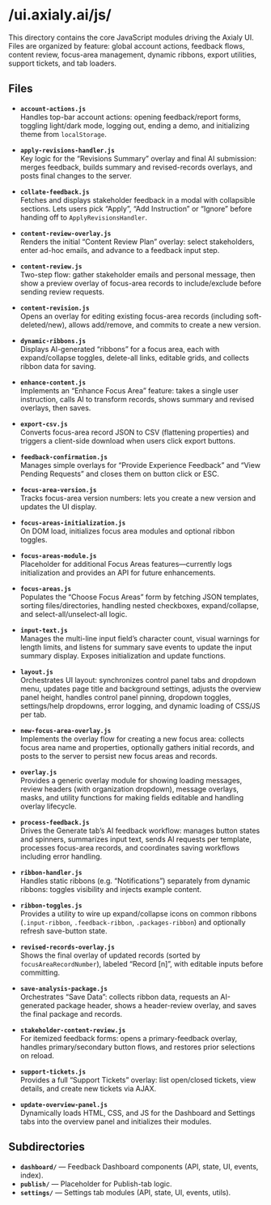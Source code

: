 # /ui.axialy.ai/js/

This directory contains the core JavaScript modules driving the Axialy UI. Files are organized by feature: global account actions, feedback flows, content review, focus-area management, dynamic ribbons, export utilities, support tickets, and tab loaders.

## Files

- **`account-actions.js`**  
  Handles top-bar account actions: opening feedback/report forms, toggling light/dark mode, logging out, ending a demo, and initializing theme from `localStorage`.

- **`apply-revisions-handler.js`**  
  Key logic for the “Revisions Summary” overlay and final AI submission: merges feedback, builds summary and revised-records overlays, and posts final changes to the server.

- **`collate-feedback.js`**  
  Fetches and displays stakeholder feedback in a modal with collapsible sections. Lets users pick “Apply”, “Add Instruction” or “Ignore” before handing off to `ApplyRevisionsHandler`.

- **`content-review-overlay.js`**  
  Renders the initial “Content Review Plan” overlay: select stakeholders, enter ad-hoc emails, and advance to a feedback input step.

- **`content-review.js`**  
  Two-step flow: gather stakeholder emails and personal message, then show a preview overlay of focus-area records to include/exclude before sending review requests.

- **`content-revision.js`**  
  Opens an overlay for editing existing focus-area records (including soft-deleted/new), allows add/remove, and commits to create a new version.

- **`dynamic-ribbons.js`**  
  Displays AI-generated “ribbons” for a focus area, each with expand/collapse toggles, delete-all links, editable grids, and collects ribbon data for saving.

- **`enhance-content.js`**  
  Implements an “Enhance Focus Area” feature: takes a single user instruction, calls AI to transform records, shows summary and revised overlays, then saves.

- **`export-csv.js`**  
  Converts focus-area record JSON to CSV (flattening properties) and triggers a client-side download when users click export buttons.

- **`feedback-confirmation.js`**  
  Manages simple overlays for “Provide Experience Feedback” and “View Pending Requests” and closes them on button click or ESC.

- **`focus-area-version.js`**  
  Tracks focus-area version numbers: lets you create a new version and updates the UI display.

- **`focus-areas-initialization.js`**  
  On DOM load, initializes focus area modules and optional ribbon toggles.

- **`focus-areas-module.js`**  
  Placeholder for additional Focus Areas features—currently logs initialization and provides an API for future enhancements.

- **`focus-areas.js`**  
  Populates the “Choose Focus Areas” form by fetching JSON templates, sorting files/directories, handling nested checkboxes, expand/collapse, and select-all/unselect-all logic.

- **`input-text.js`**  
  Manages the multi-line input field’s character count, visual warnings for length limits, and listens for summary save events to update the input summary display. Exposes initialization and update functions.

- **`layout.js`**  
  Orchestrates UI layout: synchronizes control panel tabs and dropdown menu, updates page title and background settings, adjusts the overview panel height, handles control panel pinning, dropdown toggles, settings/help dropdowns, error logging, and dynamic loading of CSS/JS per tab.

- **`new-focus-area-overlay.js`**  
  Implements the overlay flow for creating a new focus area: collects focus area name and properties, optionally gathers initial records, and posts to the server to persist new focus areas and records.

- **`overlay.js`**  
  Provides a generic overlay module for showing loading messages, review headers (with organization dropdown), message overlays, masks, and utility functions for making fields editable and handling overlay lifecycle.

- **`process-feedback.js`**  
  Drives the Generate tab’s AI feedback workflow: manages button states and spinners, summarizes input text, sends AI requests per template, processes focus-area records, and coordinates saving workflows including error handling.

- **`ribbon-handler.js`**  
  Handles static ribbons (e.g. “Notifications”) separately from dynamic ribbons: toggles visibility and injects example content.

- **`ribbon-toggles.js`**  
  Provides a utility to wire up expand/collapse icons on common ribbons (`.input-ribbon`, `.feedback-ribbon`, `.packages-ribbon`) and optionally refresh save-button state.

- **`revised-records-overlay.js`**  
  Shows the final overlay of updated records (sorted by `focusAreaRecordNumber`), labeled “Record [n]”, with editable inputs before committing.

- **`save-analysis-package.js`**  
  Orchestrates “Save Data”: collects ribbon data, requests an AI-generated package header, shows a header-review overlay, and saves the final package and records.

- **`stakeholder-content-review.js`**  
  For itemized feedback forms: opens a primary-feedback overlay, handles primary/secondary button flows, and restores prior selections on reload.

- **`support-tickets.js`**  
  Provides a full “Support Tickets” overlay: list open/closed tickets, view details, and create new tickets via AJAX.

- **`update-overview-panel.js`**  
  Dynamically loads HTML, CSS, and JS for the Dashboard and Settings tabs into the overview panel and initializes their modules.

## Subdirectories

- **`dashboard/`** &mdash; Feedback Dashboard components (API, state, UI, events, index).  
- **`publish/`** &mdash; Placeholder for Publish-tab logic.  
- **`settings/`** &mdash; Settings tab modules (API, state, UI, events, utils).
